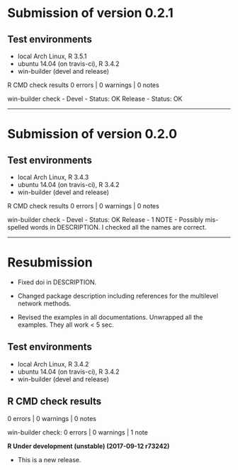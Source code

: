 # Submission of version 0.2.1

## Test environments
* local Arch Linux, R 3.5.1
* ubuntu 14.04 (on travis-ci), R 3.4.2
* win-builder (devel and release)

R CMD check results
0 errors | 0 warnings | 0 notes

win-builder check - 
Devel - Status: OK
Release - Status: OK

------------------------------------------------

# Submission of version 0.2.0

## Test environments
* local Arch Linux, R 3.4.3
* ubuntu 14.04 (on travis-ci), R 3.4.2
* win-builder (devel and release)

R CMD check results
0 errors | 0 warnings | 0 notes

win-builder check - 
Devel - Status: OK
Release - 1 NOTE - Possibly mis-spelled words in DESCRIPTION.
I checked all the names are correct.

------------------------------------------------

# Resubmission
* Fixed doi in DESCRIPTION.

* Changed package description including references for the multilevel network 
methods.

* Revised the examples in all documentations. Unwrapped all the examples. They all work < 5 sec.


## Test environments
* local Arch Linux, R 3.4.2
* ubuntu 14.04 (on travis-ci), R 3.4.2
* win-builder (devel and release)

## R CMD check results

0 errors | 0 warnings | 0 notes

win-builder check: 0 errors | 0 warnings | 1 note

**R Under development (unstable) (2017-09-12 r73242)**

* This is a new release.
